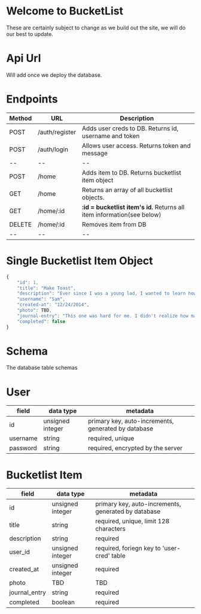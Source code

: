 # Welcome to BucketList
These are certainly subject to change as we build out the site, we will do our best to update. 

# Api Url 
Will add once we deploy the database.

# Endpoints

| Method | URL | Description |
| -- | -- | -- |
| POST | /auth/register | Adds user creds to DB. Returns id, username and token |
| POST | /auth/login | Allows user access. Returns token and message |
| -- | -- | -- |
| POST | /home | Adds item to DB. Returns bucketlist item object |
| GET | /home | Returns an array of all bucketlist objects. |
| GET | /home/:id | **:id = bucketlist item's id.** Returns all item information(see below) |
| DELETE | /home/:id | Removes item from DB |
| -- | -- | -- |

# Single Bucketlist Item Object

```js
{
    "id": 1,
    "title": "Make Toast",
    "description": "Ever since I was a young lad, I wanted to learn how to make toast. Well, I've decided to finally tackle this dream",
    "username": "Sam",
    "created-at": "12/24/2014",
    "photo": TBD,
    "journal-entry": "This one was hard for me. I didn't realize how many different types of bread there were. I burnt the toast several                         times before I found the perfect cook time. I finally did it! Now I can pass this knowledge onto my precious                               children!",
    "completed": false
}
```

# Schema
The database table schemas

# User

| field | data type        | metadata |
| ----- | ---------------- | -- |
| id    | unsigned integer | primary key, auto-increments, generated by database |
| username | string        | required, unique |
| password | string | required, encrypted by the server |

# Bucketlist Item

| field | data type        | metadata |
| ----- | ---------------- | -- |
| id    | unsigned integer | primary key, auto-increments, generated by database |
| title | string | required, unique, limit 128 characters |
| description | string | required |
| user_id | unsigned integer | required, foriegn key to 'user-cred' table |
| created_at | unsigned integer | required |
| photo | TBD | TBD |
| journal_entry | string | required |
| completed | boolean | required |



